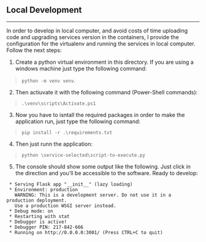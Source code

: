 ## Local Development
---

In order to develop in local computer, and avoid costs of time uploading code and upgrading services version in the containers, I provide the configuration for the virtualenv and running the services in local computer. Follow the next steps: 

1. Create a python virtual environment in this directory. If you are using a windows machine just type the following command: 
> `python -m venv venv`.
2. Then actiuvate it with the following command (Power-Shell commands): 
> `.\venv\scripts\Activate.ps1`
3. Now you have to isntall the required packages in order to make the application run, just type the following command: 
> `pip install -r .\requirements.txt`
4. Then just runn the application: 
> `python \service-selected\script-to-execute.py`
5. The console should show some output like the following. Just click in the direction and you'll be accessible to the software. Ready to develop: 
```
 * Serving Flask app "__init__" (lazy loading)
 * Environment: production
   WARNING: This is a development server. Do not use it in a production deployment.
   Use a production WSGI server instead.
 * Debug mode: on
 * Restarting with stat
 * Debugger is active!
 * Debugger PIN: 217-842-666
 * Running on http://0.0.0.0:3001/ (Press CTRL+C to quit)
```